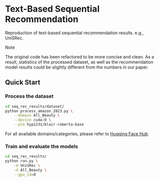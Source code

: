 # Text-Based Sequential Recommendation

Reproduction of text-based sequential recommendation results. e.g., UniSRec.

> [!NOTE]  
> The original code has been refactored to be more concise and clean. As a result, statistics of the processed dataset, as well as the recommendation model results could be slightly different from the numbers in our paper.

## Quick Start

### Process the dataset

```bash
cd seq_rec_results/dataset/
python process_amazon_2023.py \
    --domain All_Beauty \
    --device cuda:0 \
    --plm hyp1231/blair-roberta-base
```

For all available domains/categories, please refer to [Hugging Face Hub](https://huggingface.co/datasets/McAuley-Lab/Amazon-Reviews-2023/blob/main/all_categories.txt).

### Train and evaluate the models

```bash
cd seq_rec_results/
python run.py \
    -m UniSRec \
    -d All_Beauty \
    --gpu_id=0
```
